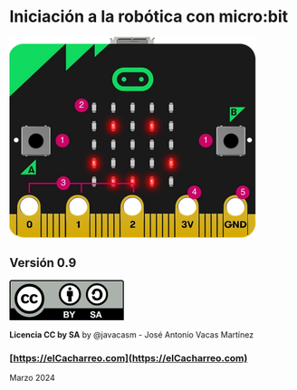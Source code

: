 # Iniciación a la robótica con micro:bit

![](./images/micro%3Abit_front.png)

## Versión 0.9

![](./images/Licencia_CC_peque.png)  

__Licencia CC by SA__ by @javacasm - José Antonio Vacas Martínez

### [https://elCacharreo.com](https://elCacharreo.com)

Marzo 2024
